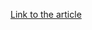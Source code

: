 [Link to the article](https://trendmicro.com/en_ca/research/19/h/analysis-new-remcos-rat-arrives-via-phishing-email.html)
